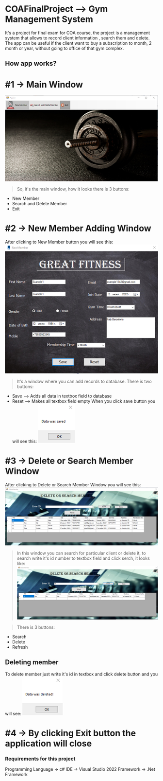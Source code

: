 # COAFinalProject --> Gym Management System

It's a project for final exam for COA course, the project  is a management system that allows to record client information , search them and delete. The app can be useful if the client want to buy a subscription to month, 2 month or year, without going to office of that gym complex. 
## How app works?

# #1 -> Main Window
![Main Window](https://github.com/kngg5/COAFinalProject/blob/main/screenshots/Main%20window.png)
> So, it's the main window, how it looks there is 3 buttons:
- New Member
- Search and Delete Member
- Exit

# #2 -> New Member Adding Window 

After clicking to  New Member button you will see this:
![Main Window](https://github.com/kngg5/COAFinalProject/blob/main/screenshots/creating%20record.png)
> It's a window where you can add records to database. There is two buttons:
- Save --> Adds all data in textbox field to database
- Reset --> Makes all textbox field empty
When you click save button you will see this:
![Main Window](https://github.com/kngg5/COAFinalProject/blob/main/screenshots/saved%20data.png)


# #3 -> Delete or Search Member Window
After clicking to Delete or Search Member Window you will see this:
![Main Window](https://github.com/kngg5/COAFinalProject/blob/main/screenshots/delete%20or%20search%20member.png)
> In this window you can search for particular client or delete it, to search write it's id number to textbox field and click serch, it looks like:
![Main Window](https://github.com/kngg5/COAFinalProject/blob/main/screenshots/searching%20data.png)

> There is 3 buttons:
- Search
- Delete
- Refresh
## Deleting member
To delete member just write it's id in textbox and click delete button and you will see:
![Main Window](https://github.com/kngg5/COAFinalProject/blob/main/screenshots/delete%20data.png)

# #4 -> By clicking Exit button the application will close

### Requirements for this project
Programming Language -> c#
IDE -> Visual Studio 2022
Framework -> .Net Framework
